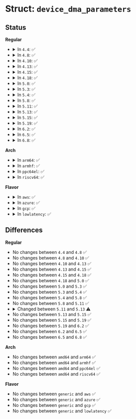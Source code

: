 # Struct: <code>device_dma_parameters</code>

## Status
<b>Regular</b>
<ul>
<li>
<details>
<summary>In <code>4.4</code>: ✅</summary>

```c
struct device_dma_parameters {
    unsigned int max_segment_size;
    long unsigned int segment_boundary_mask;
};
```
</details>
</li>
<li>
<details>
<summary>In <code>4.8</code>: ✅</summary>

```c
struct device_dma_parameters {
    unsigned int max_segment_size;
    long unsigned int segment_boundary_mask;
};
```
</details>
</li>
<li>
<details>
<summary>In <code>4.10</code>: ✅</summary>

```c
struct device_dma_parameters {
    unsigned int max_segment_size;
    long unsigned int segment_boundary_mask;
};
```
</details>
</li>
<li>
<details>
<summary>In <code>4.13</code>: ✅</summary>

```c
struct device_dma_parameters {
    unsigned int max_segment_size;
    long unsigned int segment_boundary_mask;
};
```
</details>
</li>
<li>
<details>
<summary>In <code>4.15</code>: ✅</summary>

```c
struct device_dma_parameters {
    unsigned int max_segment_size;
    long unsigned int segment_boundary_mask;
};
```
</details>
</li>
<li>
<details>
<summary>In <code>4.18</code>: ✅</summary>

```c
struct device_dma_parameters {
    unsigned int max_segment_size;
    long unsigned int segment_boundary_mask;
};
```
</details>
</li>
<li>
<details>
<summary>In <code>5.0</code>: ✅</summary>

```c
struct device_dma_parameters {
    unsigned int max_segment_size;
    long unsigned int segment_boundary_mask;
};
```
</details>
</li>
<li>
<details>
<summary>In <code>5.3</code>: ✅</summary>

```c
struct device_dma_parameters {
    unsigned int max_segment_size;
    long unsigned int segment_boundary_mask;
};
```
</details>
</li>
<li>
<details>
<summary>In <code>5.4</code>: ✅</summary>

```c
struct device_dma_parameters {
    unsigned int max_segment_size;
    long unsigned int segment_boundary_mask;
};
```
</details>
</li>
<li>
<details>
<summary>In <code>5.8</code>: ✅</summary>

```c
struct device_dma_parameters {
    unsigned int max_segment_size;
    long unsigned int segment_boundary_mask;
};
```
</details>
</li>
<li>
<details>
<summary>In <code>5.11</code>: ✅</summary>

```c
struct device_dma_parameters {
    unsigned int max_segment_size;
    long unsigned int segment_boundary_mask;
};
```
</details>
</li>
<li>
<details>
<summary>In <code>5.13</code>: ✅</summary>

```c
struct device_dma_parameters {
    unsigned int max_segment_size;
    unsigned int min_align_mask;
    long unsigned int segment_boundary_mask;
};
```
</details>
</li>
<li>
<details>
<summary>In <code>5.15</code>: ✅</summary>

```c
struct device_dma_parameters {
    unsigned int max_segment_size;
    unsigned int min_align_mask;
    long unsigned int segment_boundary_mask;
};
```
</details>
</li>
<li>
<details>
<summary>In <code>5.19</code>: ✅</summary>

```c
struct device_dma_parameters {
    unsigned int max_segment_size;
    unsigned int min_align_mask;
    long unsigned int segment_boundary_mask;
};
```
</details>
</li>
<li>
<details>
<summary>In <code>6.2</code>: ✅</summary>

```c
struct device_dma_parameters {
    unsigned int max_segment_size;
    unsigned int min_align_mask;
    long unsigned int segment_boundary_mask;
};
```
</details>
</li>
<li>
<details>
<summary>In <code>6.5</code>: ✅</summary>

```c
struct device_dma_parameters {
    unsigned int max_segment_size;
    unsigned int min_align_mask;
    long unsigned int segment_boundary_mask;
};
```
</details>
</li>
<li>
<details>
<summary>In <code>6.8</code>: ✅</summary>

```c
struct device_dma_parameters {
    unsigned int max_segment_size;
    unsigned int min_align_mask;
    long unsigned int segment_boundary_mask;
};
```
</details>
</li>
</ul>
<b>Arch</b>
<ul>
<li>
<details>
<summary>In <code>arm64</code>: ✅</summary>

```c
struct device_dma_parameters {
    unsigned int max_segment_size;
    long unsigned int segment_boundary_mask;
};
```
</details>
</li>
<li>
<details>
<summary>In <code>armhf</code>: ✅</summary>

```c
struct device_dma_parameters {
    unsigned int max_segment_size;
    long unsigned int segment_boundary_mask;
};
```
</details>
</li>
<li>
<details>
<summary>In <code>ppc64el</code>: ✅</summary>

```c
struct device_dma_parameters {
    unsigned int max_segment_size;
    long unsigned int segment_boundary_mask;
};
```
</details>
</li>
<li>
<details>
<summary>In <code>riscv64</code>: ✅</summary>

```c
struct device_dma_parameters {
    unsigned int max_segment_size;
    long unsigned int segment_boundary_mask;
};
```
</details>
</li>
</ul>
<b>Flavor</b>
<ul>
<li>
<details>
<summary>In <code>aws</code>: ✅</summary>

```c
struct device_dma_parameters {
    unsigned int max_segment_size;
    long unsigned int segment_boundary_mask;
};
```
</details>
</li>
<li>
<details>
<summary>In <code>azure</code>: ✅</summary>

```c
struct device_dma_parameters {
    unsigned int max_segment_size;
    long unsigned int segment_boundary_mask;
};
```
</details>
</li>
<li>
<details>
<summary>In <code>gcp</code>: ✅</summary>

```c
struct device_dma_parameters {
    unsigned int max_segment_size;
    long unsigned int segment_boundary_mask;
};
```
</details>
</li>
<li>
<details>
<summary>In <code>lowlatency</code>: ✅</summary>

```c
struct device_dma_parameters {
    unsigned int max_segment_size;
    long unsigned int segment_boundary_mask;
};
```
</details>
</li>
</ul>

## Differences
<b>Regular</b>
<ul>
<li>
No changes between <code>4.4</code> and <code>4.8</code> ✅
</li>
<li>
No changes between <code>4.8</code> and <code>4.10</code> ✅
</li>
<li>
No changes between <code>4.10</code> and <code>4.13</code> ✅
</li>
<li>
No changes between <code>4.13</code> and <code>4.15</code> ✅
</li>
<li>
No changes between <code>4.15</code> and <code>4.18</code> ✅
</li>
<li>
No changes between <code>4.18</code> and <code>5.0</code> ✅
</li>
<li>
No changes between <code>5.0</code> and <code>5.3</code> ✅
</li>
<li>
No changes between <code>5.3</code> and <code>5.4</code> ✅
</li>
<li>
No changes between <code>5.4</code> and <code>5.8</code> ✅
</li>
<li>
No changes between <code>5.8</code> and <code>5.11</code> ✅
</li>
<li>
<details>
<summary>Changed between <code>5.11</code> and <code>5.13</code> ⚠️</summary>
<ul>
<li>
<b>Field added. </b>
<code>unsigned int min_align_mask</code>
</li>
</ul>
</details>
</li>
<li>
No changes between <code>5.13</code> and <code>5.15</code> ✅
</li>
<li>
No changes between <code>5.15</code> and <code>5.19</code> ✅
</li>
<li>
No changes between <code>5.19</code> and <code>6.2</code> ✅
</li>
<li>
No changes between <code>6.2</code> and <code>6.5</code> ✅
</li>
<li>
No changes between <code>6.5</code> and <code>6.8</code> ✅
</li>
</ul>
<b>Arch</b>
<ul>
<li>
No changes between <code>amd64</code> and <code>arm64</code> ✅
</li>
<li>
No changes between <code>amd64</code> and <code>armhf</code> ✅
</li>
<li>
No changes between <code>amd64</code> and <code>ppc64el</code> ✅
</li>
<li>
No changes between <code>amd64</code> and <code>riscv64</code> ✅
</li>
</ul>
<b>Flavor</b>
<ul>
<li>
No changes between <code>generic</code> and <code>aws</code> ✅
</li>
<li>
No changes between <code>generic</code> and <code>azure</code> ✅
</li>
<li>
No changes between <code>generic</code> and <code>gcp</code> ✅
</li>
<li>
No changes between <code>generic</code> and <code>lowlatency</code> ✅
</li>
</ul>
